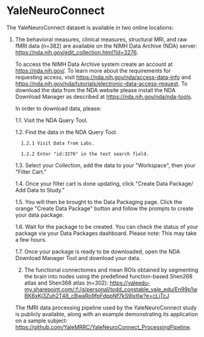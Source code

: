 # YaleNeuroConnect

The YaleNeuroConnect dataset is available in two online locations: 

1) The behavioral measures, clinical measures, structural MRI, and raw fMRI data (n=382) are available on the NIMH Data Archive (NDA) server: https://nda.nih.gov/edit_collection.html?id=3276.

   To access the NIMH Data Archive system create an account at https://nda.nih.gov/. To learn more about the requirements for requesting access, visit https://nda.nih.gov/nda/access-data-info and https://nda.nih.gov/nda/tutorials/electronic-data-access-request. To download the data from the NDA website please install the NDA Download Manager as described at https://nda.nih.gov/nda/nda-tools.

   In order to download data, please:

      1.1. Visit the NDA Query Tool.

      1.2. Find the data in the NDA Query Tool.

         1.2.1 Visit Data from Labs.
   
         1.2.2 Enter "id:3276" in the text search field.
   
      1.3. Select your Collection, add the data to your "Workspace", then your "Filter Cart."

      1.4. Once your filter cart is done updating, click "Create Data Package/ Add Data to Study."

      1.5. You will then be brought to the Data Packaging page. Click the orange "Create Data Package" button and follow the prompts to create your data package.

      1.6. Wait for the package to be created. You can check the status of your package via your Data Packages dashboard.
      Please note: This may take a few hours. 
   
      1.7. Once your package is ready to be downloaded, open the NDA Download Manager Tool and download your data.


   2) The functional connectomes and mean ROIs obtained by segmenting the brain into nodes using the predefined function-based Shen268 atlas and Shen368 atlas (n=302): https://yaleedu-my.sharepoint.com/:f:/g/personal/todd_constable_yale_edu/En99p1wBK6xKj3Zuh2T48_cBwaRo9fpFdppNf7kS9Ixtlw?e=cLjTcJ

   The fMRI data processing pipeline used by the YaleNeuroConnect study is publicly available, along with an example demonstrating its application on a sample subject:          https://github.com/YaleMRRC/YaleNeuroConnect_ProcessingPipeline.







